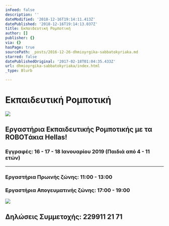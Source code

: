 ```yaml
---
inFeed: false
description: ''
dateModified: '2018-12-16T19:14:11.413Z'
datePublished: '2018-12-16T19:14:13.037Z'
title: Εκπαιδευτική Ρομποτική
author: []
publisher: {}
via: {}
hasPage: true
sourcePath: _posts/2016-12-26-dhmioyrgika-sabbatokyriaka.md
starred: false
datePublishedOriginal: '2017-02-18T01:04:35.433Z'
url: dhmioyrgika-sabbatokyriaka/index.html
_type: Blurb

---
```

# Εκπαιδευτική Ρομποτική
![](https://s3-us-west-2.amazonaws.com/the-grid-img/p/2a1fbd1019ab5eeae713f11cc79f48b66508b95c.png)

## Εργαστήρια Εκπαιδευτικής Ρομποτικής με τα ROBOTάκια Hellas!

### Εγγραφές: 16 - 17 - 18 Ιανουαρίου 2019 (Παιδιά από 4 - 11 ετών)

---

### Εργαστήρια Πρωινής ζώνης: 11:00 - 13:00

### Εργαστήρια Απογευματινής ζώνης: 17:00 - 19:00
![](https://the-grid-user-content.s3-us-west-2.amazonaws.com/fd9e50b3-b915-462e-8fd2-a56936ffd6f1.png)

## Δηλώσεις Συμμετοχής: 229911 21 71